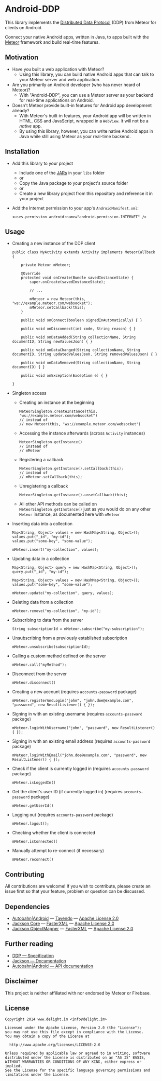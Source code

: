 # Android-DDP

This library implements the [Distributed Data Protocol](https://www.meteor.com/ddp) (DDP) from Meteor for clients on Android.

Connect your native Android apps, written in Java, to apps built with the [Meteor](https://www.meteor.com/) framework and build real-time features.

## Motivation

 * Have you built a web application with Meteor?
   * Using this library, you can build native Android apps that can talk to your Meteor server and web application.
 * Are you primarily an Android developer (who has never heard of Meteor)?
   * With "Android-DDP", you can use a Meteor server as your backend for real-time applications on Android.
 * Doesn't Meteor provide built-in features for Android app development already?
   * With Meteor's built-in features, your Android app will be written in HTML, CSS and JavaScript, wrapped in a `WebView`. It will not be a *native* app.
   * By using this library, however, you can write native Android apps in Java while still using Meteor as your real-time backend.

## Installation

 * Add this library to your project
   * Include one of the [JARs](Android/JARs) in your `libs` folder
   * or
   * Copy the Java package to your project's source folder
   * or
   * Create a new library project from this repository and reference it in your project
 * Add the Internet permission to your app's `AndroidManifest.xml`:

    `<uses-permission android:name="android.permission.INTERNET" />`

## Usage

 * Creating a new instance of the DDP client

   ```
   public class MyActivity extends Activity implements MeteorCallback {

       private Meteor mMeteor;

       @Override
	   protected void onCreate(Bundle savedInstanceState) {
	       super.onCreate(savedInstanceState);

		   // ...

		   mMeteor = new Meteor(this, "ws://example.meteor.com/websocket");
		   mMeteor.setCallback(this);
	   }

	   public void onConnect(boolean signedInAutomatically) { }

	   public void onDisconnect(int code, String reason) { }

	   public void onDataAdded(String collectionName, String documentID, String newValuesJson) { }

	   public void onDataChanged(String collectionName, String documentID, String updatedValuesJson, String removedValuesJson) { }

	   public void onDataRemoved(String collectionName, String documentID) { }

	   public void onException(Exception e) { }

   }
   ```

 * Singleton access
   * Creating an instance at the beginning

     ```
	 MeteorSingleton.createInstance(this, "ws://example.meteor.com/websocket")
	 // instead of
	 // new Meteor(this, "ws://example.meteor.com/websocket")
	 ```

   * Accessing the instance afterwards (across `Activity` instances)

     ```
	 MeteorSingleton.getInstance()
	 // instead of
	 // mMeteor
	 ```

   * Registering a callback

     ```
	 MeteorSingleton.getInstance().setCallback(this);
	 // instead of
	 // mMeteor.setCallback(this);
	 ```

   * Unregistering a callback

     `MeteorSingleton.getInstance().unsetCallback(this);`

   * All other API methods can be called on `MeteorSingleton.getInstance()` just as you would do on any other `Meteor` instance, as documented here with `mMeteor`

 * Inserting data into a collection

   ```
   Map<String, Object> values = new HashMap<String, Object>();
   values.put("_id", "my-id");
   values.put("some-key", "some-value");

   mMeteor.insert("my-collection", values);
   ```

 * Updating data in a collection

   ```
   Map<String, Object> query = new HashMap<String, Object>();
   query.put("_id", "my-id");

   Map<String, Object> values = new HashMap<String, Object>();
   values.put("some-key", "some-value");

   mMeteor.update("my-collection", query, values);
   ```

 * Deleting data from a collection

   `mMeteor.remove("my-collection", "my-id");`

 * Subscribing to data from the server

   `String subscriptionId = mMeteor.subscribe("my-subscription");`

 * Unsubscribing from a previously established subscription

   `mMeteor.unsubscribe(subscriptionId);`

 * Calling a custom method defined on the server

   `mMeteor.call("myMethod");`

 * Disconnect from the server

   `mMeteor.disconnect()`

 * Creating a new account (requires `accounts-password` package)

   `mMeteor.registerAndLogin("john", "john.doe@example.com", "password", new ResultListener() { });`

 * Signing in with an existing username (requires `accounts-password` package)

   `mMeteor.loginWithUsername("john", "password", new ResultListener() { });`

 * Signing in with an existing email address (requires `accounts-password` package)

   `mMeteor.loginWithEmail("john.doe@example.com", "password", new ResultListener() { });`

 * Check if the client is currently logged in (requires `accounts-password` package)

   `mMeteor.isLoggedIn()`

 * Get the client's user ID (if currently logged in) (requires `accounts-password` package)

   `mMeteor.getUserId()`

 * Logging out (requires `accounts-password` package)

   `mMeteor.logout();`

 * Checking whether the client is connected

   `mMeteor.isConnected()`

 * Manually attempt to re-connect (if necessary)

   `mMeteor.reconnect()`

## Contributing

All contributions are welcome! If you wish to contribute, please create an issue first so that your feature, problem or question can be discussed.

## Dependencies

 * [Autobahn|Android](http://autobahn.ws/android/gettingstarted.html#add-jars-to-your-project) — [Tavendo](https://github.com/tavendo/AutobahnAndroid) — [Apache License 2.0](http://www.apache.org/licenses/LICENSE-2.0.html)
 * [Jackson Core](http://autobahn.ws/android/gettingstarted.html#add-jars-to-your-project) — [FasterXML](https://github.com/FasterXML/jackson-core) — [Apache License 2.0](http://www.apache.org/licenses/LICENSE-2.0.html)
 * [Jackson ObjectMapper](http://autobahn.ws/android/gettingstarted.html#add-jars-to-your-project) — [FasterXML](https://github.com/FasterXML/jackson-core) — [Apache License 2.0](http://www.apache.org/licenses/LICENSE-2.0.html)

## Further reading

 * [DDP — Specification](https://github.com/meteor/meteor/blob/devel/packages/ddp/DDP.md)
 * [Jackson — Documentation](http://wiki.fasterxml.com/JacksonDocumentation)
 * [Autobahn|Android — API documentation](http://autobahn.ws/android/_gen/packages.html)

## Disclaimer

This project is neither affiliated with nor endorsed by Meteor or Firebase.

## License

```
Copyright 2014 www.delight.im <info@delight.im>

Licensed under the Apache License, Version 2.0 (the "License");
you may not use this file except in compliance with the License.
You may obtain a copy of the License at

  http://www.apache.org/licenses/LICENSE-2.0

Unless required by applicable law or agreed to in writing, software
distributed under the License is distributed on an "AS IS" BASIS,
WITHOUT WARRANTIES OR CONDITIONS OF ANY KIND, either express or implied.
See the License for the specific language governing permissions and
limitations under the License.
```
